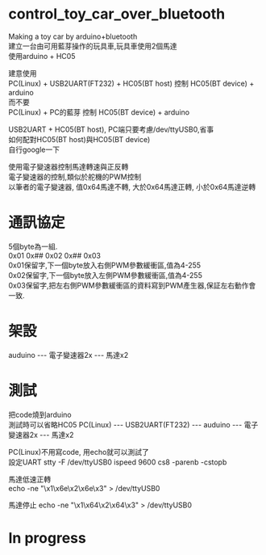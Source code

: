 # control_toy_car_over_bluetooth
Making a toy car by arduino+bluetooth  
建立一台由可用藍芽操作的玩具車,玩具車使用2個馬達  
使用arduino + HC05

建意使用  
PC(Linux) + USB2UART(FT232) + HC05(BT host) 控制 HC05(BT device) + arduino  
而不要  
PC(Linux) + PC的藍芽 控制 HC05(BT device) + arduino  

USB2UART + HC05(BT host), PC端只要考慮/dev/ttyUSB0,省事  
如何配對HC05(BT host)與HC05(BT device)  
自行google一下  

使用電子變速器控制馬達轉速與正反轉    
電子變速器的控制,類似於舵機的PWM控制  
以筆者的電子變速器, 值0x64馬達不轉, 大於0x64馬達正轉, 小於0x64馬達逆轉  

# 通訊協定
5個byte為一組.  
0x01 0x## 0x02 0x## 0x03  
0x01保留字,下一個byte放入右側PWM參數緩衝區,值為4-255  
0x02保留字,下一個byte放入左側PWM參數緩衝區,值為4-255  
0x03保留字,把左右側PWM參數緩衝區的資料寫到PWM產生器,保証左右動作會一致.  

# 架設
auduino --- 電子變速器2x --- 馬達x2

# 測試  
把code燒到arduino  
測試時可以省略HC05
PC(Linux) --- USB2UART(FT232) --- auduino --- 電子變速器2x --- 馬達x2  

PC(Linux)不用寫code, 用echo就可以測試了  
設定UART
stty -F /dev/ttyUSB0 ispeed 9600 cs8 -parenb -cstopb  

馬達低速正轉  
echo -ne "\x1\x6e\x2\x6e\x3" > /dev/ttyUSB0  

馬達停止
echo -ne "\x1\x64\x2\x64\x3" > /dev/ttyUSB0  

# In progress  
